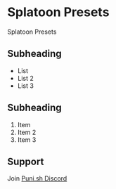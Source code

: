 # Splatoon Presets
Splatoon Presets

## Subheading
- List
- List 2
- List 3
  
## Subheading
1. Item
2. Item 2
3. Item 3

## Support
Join [Puni.sh Discord](https://discord.gg/Zzrcc8kmvy) 
